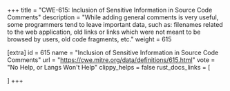+++
title = "CWE-615: Inclusion of Sensitive Information in Source Code Comments"
description	= "While adding general comments is very useful, some programmers tend to leave important data, such as: filenames related to the web application, old links or links which were not meant to be browsed by users, old code fragments, etc."
weight = 615

[extra]
id = 615
name = "Inclusion of Sensitive Information in Source Code Comments"
url = "https://cwe.mitre.org/data/definitions/615.html"
vote = "No Help, or Langs Won't Help"
clippy_helps = false
rust_docs_links = [
	
]
+++

